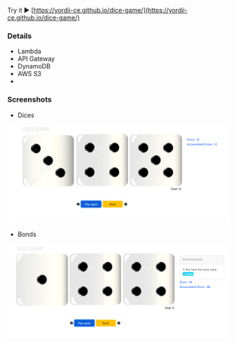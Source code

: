 Try it ▶️ [https://yordii-ce.github.io/dice-game/](https://yordii-ce.github.io/dice-game/)
### Details
- Lambda
- API Gateway
- DynamoDB
- AWS S3
- 
### Screenshots

- Dices

![Descripción de la imagen](/screenshots/dices.png)

- Bonds

![Descripción de la imagen](/screenshots/bonds.png)

